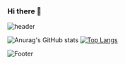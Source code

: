 ### Hi there 👋
![header](https://capsule-render.vercel.app/api?type=waving&color=auto&height=300&section=header&text=HELLO%20WORLD&fontSize=90)

![Anurag's GitHub stats](https://github-readme-stats.vercel.app/api?username=reinexxism&show_icons=true&theme=tokyonight)
[![Top Langs](https://github-readme-stats.vercel.app/api/top-langs/?username=reinexxism)](https://github.com/anuraghazra/github-readme-stats)

![Footer](https://capsule-render.vercel.app/api?type=waving&color=auto&height=200&section=footer)

<!--
**reinexxism/reinexxism** is a ✨ _special_ ✨ repository because its `README.md` (this file) appears on your GitHub profile.

Here are some ideas to get you started:

- 🔭 I’m currently working on ...
- 🌱 I’m currently learning ...
- 👯 I’m looking to collaborate on ...
- 🤔 I’m looking for help with ...
- 💬 Ask me about ...
- 📫 How to reach me: ...
- 😄 Pronouns: ...
- ⚡ Fun fact: ...
-->
